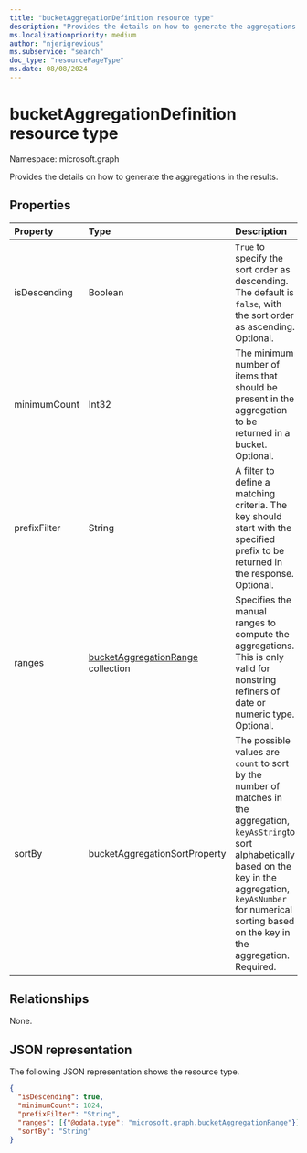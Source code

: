 ```yaml
---
title: "bucketAggregationDefinition resource type"
description: "Provides the details on how to generate the aggregations in the results"
ms.localizationpriority: medium
author: "njerigrevious"
ms.subservice: "search"
doc_type: "resourcePageType"
ms.date: 08/08/2024
---
```


# bucketAggregationDefinition resource type

Namespace: microsoft.graph

Provides the details on how to generate the aggregations in the results.

## Properties

| Property     | Type        | Description |
|:-------------|:------------|:------------|
|isDescending|Boolean|`True` to specify the sort order as descending. The default is `false`, with the sort order as ascending. Optional.|
|minimumCount|Int32|The minimum number of items that should be present in the aggregation to be returned in a bucket. Optional.|
|prefixFilter|String|A filter to define a matching criteria. The key should start with the specified prefix to be returned in the response. Optional.|
|ranges|[bucketAggregationRange](bucketaggregationrange.md) collection|Specifies the manual ranges to compute the aggregations. This is only valid for nonstring refiners of date or numeric type. Optional.|
|sortBy|bucketAggregationSortProperty| The possible values are `count` to sort by the number of matches in the aggregation, `keyAsString`to sort alphabetically based on the key in the aggregation, `keyAsNumber` for numerical sorting based on the key in the aggregation. Required.|

## Relationships

None.

## JSON representation

The following JSON representation shows the resource type.

<!-- {
  "blockType": "resource",
  "optionalProperties": [

  ],
  "@odata.type": "microsoft.graph.bucketAggregationDefinition",
  "baseType": null
}-->

```json
{
  "isDescending": true,
  "minimumCount": 1024,
  "prefixFilter": "String",
  "ranges": [{"@odata.type": "microsoft.graph.bucketAggregationRange"}],
  "sortBy": "String"
}
```

<!-- uuid: 16cd6b66-4b1a-43a1-adaf-3a886856ed98
2019-02-04 14:57:30 UTC -->
<!-- {
  "type": "#page.annotation",
  "description": "sortProperty resource",
  "keywords": "",
  "section": "documentation",
  "tocPath": ""
}-->
